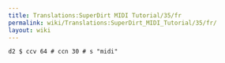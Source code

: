 ```yaml
---
title: Translations:SuperDirt MIDI Tutorial/35/fr
permalink: wiki/Translations:SuperDirt_MIDI_Tutorial/35/fr/
layout: wiki
---
```


    d2 $ ccv 64 # ccn 30 # s "midi"
